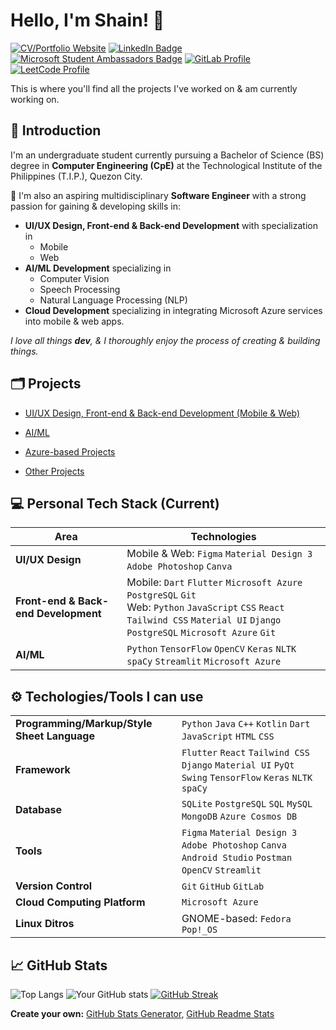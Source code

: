 # Hello, I'm Shain! 👋 
[![CV/Portfolio Website](https://img.shields.io/badge/CV/Portfolio-Visit%20My%20Website-4CAF50?style=flat&logo=web&logoColor=white&color=1C1C1C)](https://your-portfolio-website-url.com)
[![LinkedIn Badge](https://img.shields.io/badge/LinkedIn-Profile-0077B5?style=flat&logo=linkedin&logoColor=white&color=0D76A8)](https://www.linkedin.com/in/shain-sahagun/) 
[![Microsoft Student Ambassadors Badge](https://img.shields.io/badge/Microsoft%20Learn%20Student%20Ambassadors-Profile-0078D7?style=flat&logo=microsoft&logoColor=white&color=0078D7)](https://mvp.microsoft.com/en-US/studentambassadors/profile/29029057-9590-40b8-8798-a96fdadaa7d8)
[![GitLab Profile](https://img.shields.io/badge/GitLab-Profile-orange?style=flat&logo=gitlab&logoColor=white)](https://gitlab.com/m3mentomor1)
[![LeetCode Profile](https://img.shields.io/badge/LeetCode-Profile-FFA116?style=flat&logo=leetcode&logoColor=white&color=f5bb00)](https://leetcode.com/qsaqsahagun/)

This is where you'll find all the projects I've worked on & am currently working on.

## 🙋 Introduction
I'm an undergraduate student currently pursuing a Bachelor of Science (BS) degree in **Computer Engineering (CpE)** at the Technological Institute of the Philippines (T.I.P.), Quezon City.

🚀 I'm also an aspiring multidisciplinary **Software Engineer** with a strong passion for gaining & developing skills in:
- **UI/UX Design, Front-end & Back-end Development** with specialization in
  - Mobile
  - Web
- **AI/ML Development** specializing in 
  - Computer Vision
  - Speech Processing
  - Natural Language Processing (NLP)
- **Cloud Development** specializing in integrating Microsoft Azure services into mobile & web apps.

*I love all things **dev**, & I thoroughly enjoy the process of creating & building things.*
##
## 🗂️ Projects

- [UI/UX Design, Front-end & Back-end Development (Mobile & Web)](https://github.com/m3mentomor1/m3mentomor1/blob/main/Mobile%5CFrontend%26BackendDev.md)

- [AI/ML](https://github.com/m3mentomor1/m3mentomor1/blob/main/AI%5CML.md)

- [Azure-based Projects]()

- [Other Projects](https://github.com/m3mentomor1/m3mentomor1/blob/main/OtherProjects.md) 
##
## 💻 Personal Tech Stack (Current)
| Area                        | Technologies                                                                                     |
|-----------------------------|--------------------------------------------------------------------------------------------------|
| **UI/UX Design**   | Mobile & Web: ``Figma`` ``Material Design 3`` ``Adobe Photoshop`` ``Canva``                      |
| **Front-end & Back-end Development** | Mobile: ``Dart`` ``Flutter`` ``Microsoft Azure`` ``PostgreSQL`` ``Git`` <br> Web: ``Python`` ``JavaScript`` ``CSS`` ``React`` ``Tailwind CSS`` ``Material UI`` ``Django`` ``PostgreSQL`` ``Microsoft Azure`` ``Git`` |
| **AI/ML**                         | ``Python`` ``TensorFlow`` ``OpenCV`` ``Keras`` ``NLTK`` ``spaCy`` ``Streamlit`` ``Microsoft Azure`` |
##
## ⚙️ Techologies/Tools I can use
|              |                                                                        |
|-----------------------------|--------------------------------------------------------------------------------------------------|
| **Programming/Markup/Style Sheet Language** | ``Python`` ``Java`` ``C++`` ``Kotlin`` ``Dart`` ``JavaScript`` ``HTML`` ``CSS`` |
| **Framework** | ``Flutter`` ``React`` ``Tailwind CSS`` ``Django`` ``Material UI`` ``PyQt`` ``Swing`` ``TensorFlow`` ``Keras`` ``NLTK`` ``spaCy`` |
| **Database** | ``SQLite`` ``PostgreSQL`` ``SQL`` ``MySQL`` ``MongoDB`` ``Azure Cosmos DB`` |
| **Tools** | ``Figma`` ``Material Design 3`` ``Adobe Photoshop`` ``Canva`` ``Android Studio`` ``Postman`` ``OpenCV`` ``Streamlit`` |
| **Version Control** | ``Git`` ``GitHub`` ``GitLab`` |
| **Cloud Computing Platform** | ``Microsoft Azure`` |
| **Linux Ditros** | GNOME-based: ``Fedora`` ``Pop!_OS`` |
##
## 📈 GitHub Stats
![Top Langs](https://github-readme-stats.vercel.app/api/top-langs/?username=m3mentomor1&layout=compact&theme=rose_pine)
![Your GitHub stats](https://github-readme-stats.vercel.app/api?username=m3mentomor1&show_icons=true&hide_title=true&hide=prs&count_private=true&theme=rose_pine)
[![GitHub Streak](http://github-readme-streak-stats.herokuapp.com?user=m3mentomor1&theme=rose_pine)](https://git.io/streak-stats) 

**Create your own:** [GitHub Stats Generator](https://github.com/omsimos/github-stats-generator), [GitHub Readme Stats](https://github.com/anuraghazra/github-readme-stats)
